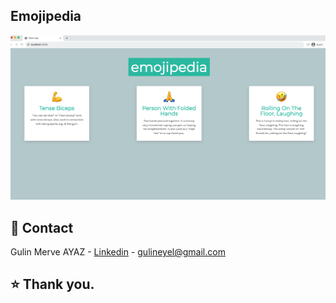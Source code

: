 
## Emojipedia 

<div >
  <img src="./img/e1.png" width="600">
</div>

## 📧 Contact

Gulin Merve AYAZ - [Linkedin](https://www.linkedin.com/in/gulinmerveayaz/) - 
gulineyel@gmail.com

## ⭐️ Thank you.